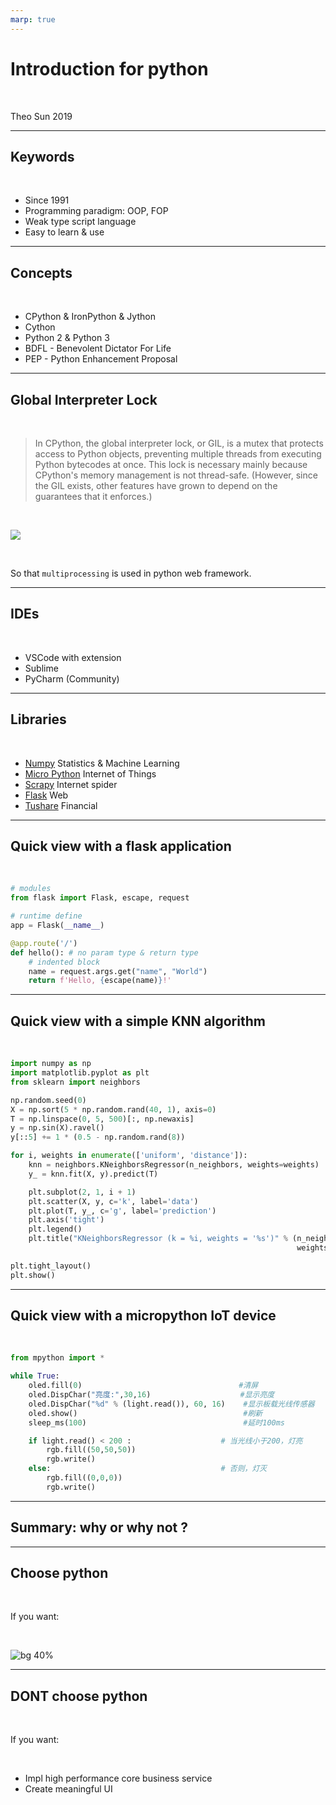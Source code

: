 ```yaml
---
marp: true
---
```


# Introduction for python

<br>

Theo Sun
2019

---

## Keywords

<br>

* Since 1991
* Programming paradigm: OOP, FOP
* Weak type script language
* Easy to learn & use

---

## Concepts

<br>

* CPython & IronPython & Jython
* Cython
* Python 2 & Python 3
* BDFL - Benevolent Dictator For Life
* PEP - Python Enhancement Proposal

---

## Global Interpreter Lock

<br>

> In CPython, the global interpreter lock, or GIL, is a mutex that protects access to Python objects, preventing multiple threads from executing Python bytecodes at once. This lock is necessary mainly because CPython's memory management is not thread-safe. (However, since the GIL exists, other features have grown to depend on the guarantees that it enforces.)

<br>

![](https://res.cloudinary.com/digf90pwi/image/upload/v1563180809/GIL_2cpu_x2quuq.png)

<br>

So that `multiprocessing` is used in python web framework.

---

## IDEs

<br>

* VSCode with extension
* Sublime
* PyCharm (Community)

---

## Libraries

<br>

* [Numpy](https://www.numpy.org) Statistics & Machine Learning
* [Micro Python](https://micropython.org) Internet of Things
* [Scrapy](https://scrapy.org/) Internet spider
* [Flask](https://github.com/pallets/flask) Web
* [Tushare](http://tushare.org) Financial

---

## Quick view with a flask application

<br>

```python
# modules
from flask import Flask, escape, request

# runtime define
app = Flask(__name__)

@app.route('/')
def hello(): # no param type & return type
    # indented block
    name = request.args.get("name", "World")
    return f'Hello, {escape(name)}!'
```

---

## Quick view with a simple KNN algorithm

<br>

```python
import numpy as np
import matplotlib.pyplot as plt
from sklearn import neighbors

np.random.seed(0)
X = np.sort(5 * np.random.rand(40, 1), axis=0)
T = np.linspace(0, 5, 500)[:, np.newaxis]
y = np.sin(X).ravel()
y[::5] += 1 * (0.5 - np.random.rand(8))

for i, weights in enumerate(['uniform', 'distance']):
    knn = neighbors.KNeighborsRegressor(n_neighbors, weights=weights)
    y_ = knn.fit(X, y).predict(T)

    plt.subplot(2, 1, i + 1)
    plt.scatter(X, y, c='k', label='data')
    plt.plot(T, y_, c='g', label='prediction')
    plt.axis('tight')
    plt.legend()
    plt.title("KNeighborsRegressor (k = %i, weights = '%s')" % (n_neighbors,
                                                                weights))

plt.tight_layout()
plt.show()
```


---

## Quick view with a micropython IoT device

<br>


```python
from mpython import *

while True:
    oled.fill(0)                                   #清屏
    oled.DispChar("亮度:",30,16)                    #显示亮度
    oled.DispChar("%d" % (light.read()), 60, 16)    #显示板载光线传感器
    oled.show()                                     #刷新
    sleep_ms(100)                                   #延时100ms

    if light.read() < 200 :                    # 当光线小于200，灯亮
        rgb.fill((50,50,50))
        rgb.write()
    else:                                      # 否则，灯灭
        rgb.fill((0,0,0))
        rgb.write()
```

---


## Summary: why or why not ?

---

## Choose python

<br>

If you want:

<br>

![bg 40%](https://res.cloudinary.com/digf90pwi/image/upload/v1563856954/Python_y3kx1z.png)

---

## DONT choose python

<br>

If you want:

<br>

* Impl high performance core business service
* Create meaningful UI

